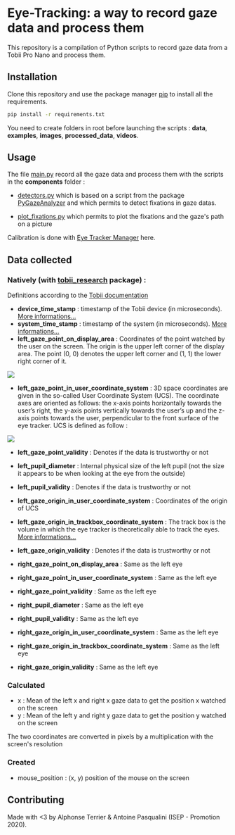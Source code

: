 # Eye-Tracking: a way to record gaze data and process them

This repository is a compilation of Python scripts to record gaze data from a Tobii Pro Nano and process them.

## Installation

Clone this repository and use the package manager [pip](https://pip.pypa.io/en/stable/) to install all the requirements.

```bash
pip install -r requirements.txt
```

You need to create folders in root before launching the scripts :  __data__, __examples__, __images__, __processed_data__, __videos__.

## Usage

The file [main.py](main.py) record all the gaze data and process them with the scripts in the __components__ folder :

* [detectors.py](components/detectors.py) which is based on a script from the package [PyGazeAnalyzer](https://github.com/esdalmaijer/PyGazeAnalyser/tree/master/pygazeanalyser) and which permits to detect fixations in gaze datas.

* [plot_fixations.py](components/plot_fixations.py) which permits to plot the fixations and the gaze's path on a picture

Calibration is done with [Eye Tracker Manager](https://www.tobiipro.com/fr/formation-assistance/telechargements/) here.
## Data collected 

### Natively (with [tobii_research](https://pypi.org/project/tobii-research/) package) :

Definitions according to the [Tobii documentation](http://developer.tobiipro.com/commonconcepts.html)

* __device_time_stamp__ : timestamp of the Tobii device (in microseconds). [More informations...](http://developer.tobiipro.com/commonconcepts/timestamp-and-timing.html)
* __system_time_stamp__ : timestamp of the system (in microseconds). [More informations...](http://developer.tobiipro.com/commonconcepts/timestamp-and-timing.html)
* __left_gaze_point_on_display_area__ :  Coordinates of the point watched by the user on the screen. The origin is the upper left corner of the display area. The point (0, 0) denotes the upper left corner and (1, 1) the lower right corner of it. 

![](http://developer.tobiipro.com/images/sdk-images/ADCS.png)

* __left_gaze_point_in_user_coordinate_system__ : 3D space coordinates are given in the so-called User Coordinate System (UCS). The coordinate axes are oriented as follows: the x-axis points horizontally towards the user’s right, the y-axis points vertically towards the user’s up and the z-axis points towards the user, perpendicular to the front surface of the eye tracker. UCS is defined as follow :

![](http://developer.tobiipro.com/images/sdk-images/UCS.png)
* __left_gaze_point_validity__ : Denotes if the data is trustworthy or not
* __left_pupil_diameter__ : Internal physical size of the left pupil (not the size it appears to be when looking at the eye from the outside)
* __left_pupil_validity__ : Denotes if the data is trustworthy or not
* __left_gaze_origin_in_user_coordinate_system__ : Coordinates of the origin of UCS
* __left_gaze_origin_in_trackbox_coordinate_system__ : The track box is the volume in which the eye tracker is theoretically able to track the eyes. [More informations...](http://developer.tobiipro.com/commonconcepts/coordinatesystems.html)
* __left_gaze_origin_validity__ : Denotes if the data is trustworthy or not

* __right_gaze_point_on_display_area__ : Same as the left eye
* __right_gaze_point_in_user_coordinate_system__ : Same as the left eye
* __right_gaze_point_validity__ : Same as the left eye
* __right_pupil_diameter__ : Same as the left eye
* __right_pupil_validity__ : Same as the left eye
* __right_gaze_origin_in_user_coordinate_system__ : Same as the left eye
* __right_gaze_origin_in_trackbox_coordinate_system__ : Same as the left eye
* __right_gaze_origin_validity__ : Same as the left eye


### Calculated
* x : Mean of the left x and right x gaze data to get the position x watched on the screen
* y : Mean of the left y and right y gaze data to get the position y watched on the screen

The two coordinates are converted in pixels by a multiplication with the screen's resolution
### Created
* mouse_position : (x, y) position of the mouse on the screen



## Contributing
Made with <3 by Alphonse Terrier & Antoine Pasqualini (ISEP - Promotion 2020).

